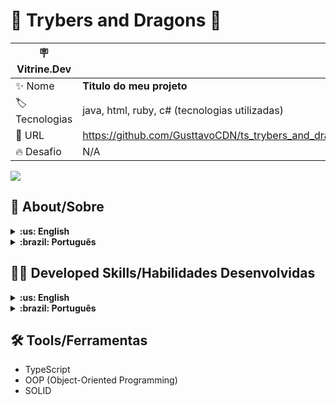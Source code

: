# :game_die: Trybers and Dragons :dragon:

| :placard: Vitrine.Dev |                                                       |
| --------------------- | ----------------------------------------------------- |
| :sparkles: Nome       | **Titulo do meu projeto**                             |
| :label: Tecnologias   | java, html, ruby, c# (tecnologias utilizadas)         |
| :rocket: URL          | https://github.com/GusttavoCDN/ts_trybers_and_dragons |
| :fire: Desafio        | N/A                                                   |

<!-- Inserir imagem com a #vitrinedev ao final do link -->

![](https://images.wallpapersden.com/image/download/dungeons-and-dragons-monster-manual_bGhtamqUmZqaraWkpJRmbmdlrWZlbWU.jpg#vitrinedev)

## :page_with_curl: About/Sobre

<details>
  <summary markdown="span"><strong>:us: English</strong></summary><br />

TypeScript, OOP (Object-Oriented Programming) and SOLID project developed by[Gustavo da Silva](https://www.linkedin.com/in/gustavocdn/) at the end of Unit 27 of Trybe's Web Development course. I was approved with 100% of the mandatory and optional requirements met.

We had to create classes, interfaces and types for a _Dungeons and Dragons-style_ RPG game using OOP and SOLID principles
<br />

</details>

<details>
  <summary markdown="span"><strong>:brazil: Português</strong></summary><br />

Projeto de TypeScript, POO (Programação Orientada a Objetos) e SOLID desenvolvido por [Gustavo da Silva](https://www.linkedin.com/in/gustavocdn/) ao final do Bloco 27 do curso de Desenvolvimento Web da Trybe. Fui aprovado com 100% dos requisitos obrigatórios e opcionais atingidos.

Tivemos que criar classes, interfaces e tipos para um jogo de RPG estilo _Dungeons and Dragons_ utilizando príncipos de POO e Solid.
<br />

</details>

## :man_technologist: Developed Skills/Habilidades Desenvolvidas

<details>
  <summary markdown="span"><strong>:us: English</strong></summary><br />

- Create classes, abstract classes and methods
- Define types and interfaces
- Use OOP concepts such as Abstraction, Encapsulation, Inheritance, Composition and Polymorfism
- Use SOLID principles, such as Single Responsability, Open/Closed, Dependency Inversion, Substitution (Liskov) and Interface Segregation
<br />
</details>

<details>
  <summary markdown="span"><strong>:brazil: Português</strong></summary><br />

- Criar classes e classes e métodos abstratas
- Definir types e interfaces
- Utilizar conceitos de POO como: Abstração, Encapsulamento, Herança, Composição e Polimorfismo
- Utilizar princípios de SOLID como: Responsabilidade Única, Aberto/Fechado, Inversão de dependência, Substituição de Liskov e Segragação de Interfaces
<br />
</details>

## :hammer_and_wrench: Tools/Ferramentas

- TypeScript
- OOP (Object-Oriented Programming)
- SOLID
